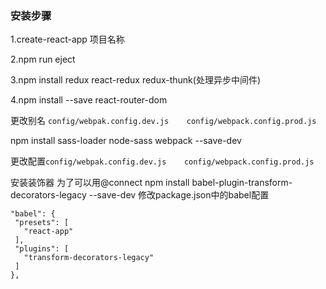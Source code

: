 ### 安装步骤

1.create-react-app 项目名称

2.npm run eject

3.npm install redux react-redux redux-thunk(处理异步中间件)

4.npm install --save react-router-dom

更改别名 `config/webpak.config.dev.js    config/webpack.config.prod.js`


npm install sass-loader node-sass webpack --save-dev

 更改配置`config/webpak.config.dev.js    config/webpack.config.prod.js`


 安装装饰器 为了可以用@connect
 npm install babel-plugin-transform-decorators-legacy --save-dev
 修改package.json中的babel配置
 ```
 "babel": {
  "presets": [
    "react-app"
  ],
  "plugins": [
    "transform-decorators-legacy"
  ]
},
 ```

